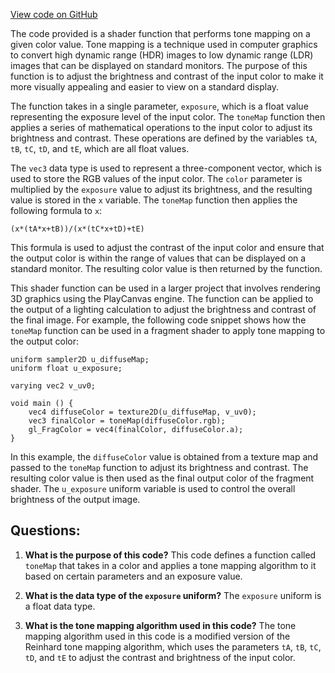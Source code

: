 [View code on GitHub](https://github.com/playcanvas/engine/src/scene/shader-lib/chunks/common/frag/tonemappingAces.js)

The code provided is a shader function that performs tone mapping on a given color value. Tone mapping is a technique used in computer graphics to convert high dynamic range (HDR) images to low dynamic range (LDR) images that can be displayed on standard monitors. The purpose of this function is to adjust the brightness and contrast of the input color to make it more visually appealing and easier to view on a standard display.

The function takes in a single parameter, `exposure`, which is a float value representing the exposure level of the input color. The `toneMap` function then applies a series of mathematical operations to the input color to adjust its brightness and contrast. These operations are defined by the variables `tA`, `tB`, `tC`, `tD`, and `tE`, which are all float values.

The `vec3` data type is used to represent a three-component vector, which is used to store the RGB values of the input color. The `color` parameter is multiplied by the `exposure` value to adjust its brightness, and the resulting value is stored in the `x` variable. The `toneMap` function then applies the following formula to `x`:

```
(x*(tA*x+tB))/(x*(tC*x+tD)+tE)
```

This formula is used to adjust the contrast of the input color and ensure that the output color is within the range of values that can be displayed on a standard monitor. The resulting color value is then returned by the function.

This shader function can be used in a larger project that involves rendering 3D graphics using the PlayCanvas engine. The function can be applied to the output of a lighting calculation to adjust the brightness and contrast of the final image. For example, the following code snippet shows how the `toneMap` function can be used in a fragment shader to apply tone mapping to the output color:

```
uniform sampler2D u_diffuseMap;
uniform float u_exposure;

varying vec2 v_uv0;

void main () {
    vec4 diffuseColor = texture2D(u_diffuseMap, v_uv0);
    vec3 finalColor = toneMap(diffuseColor.rgb);
    gl_FragColor = vec4(finalColor, diffuseColor.a);
}
```

In this example, the `diffuseColor` value is obtained from a texture map and passed to the `toneMap` function to adjust its brightness and contrast. The resulting color value is then used as the final output color of the fragment shader. The `u_exposure` uniform variable is used to control the overall brightness of the output image.
## Questions: 
 1. **What is the purpose of this code?** 
This code defines a function called `toneMap` that takes in a color and applies a tone mapping algorithm to it based on certain parameters and an exposure value.

2. **What is the data type of the `exposure` uniform?** 
The `exposure` uniform is a float data type.

3. **What is the tone mapping algorithm used in this code?** 
The tone mapping algorithm used in this code is a modified version of the Reinhard tone mapping algorithm, which uses the parameters `tA`, `tB`, `tC`, `tD`, and `tE` to adjust the contrast and brightness of the input color.
